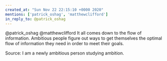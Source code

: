```yaml
---
created_at: "Sun Nov 22 22:15:10 +0000 2020"
mentions: ['patrick_oshag', 'matthewclifford']
in_reply_to: @patrick_oshag
---
```


@patrick_oshag @matthewclifford It all comes down to the flow of information. Ambitious people figure out ways to get themselves the optimal flow of information they need in order to meet their goals.

Source: I am a newly ambitious person studying ambition.